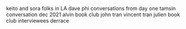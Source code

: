 keito and sora
folks in LA
dave
phi conversations from day one
tamsin conversation dec 2021
alvin book club
john tran
vincent tran
julien book club
interviewees 
derrace
